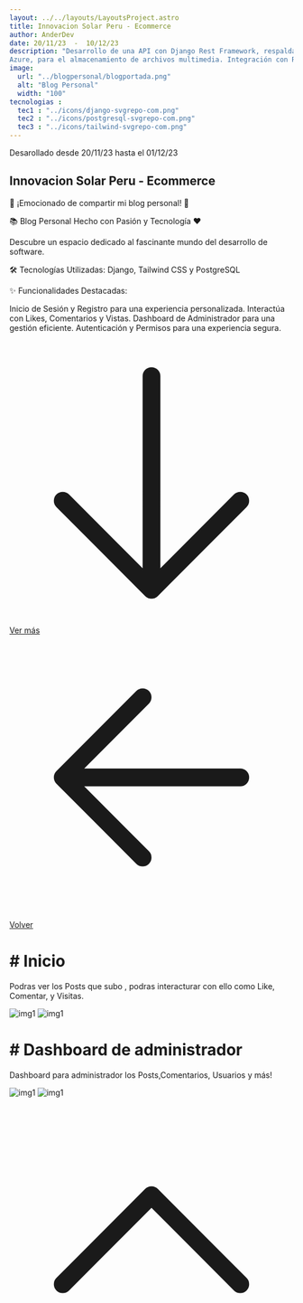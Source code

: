 ```yaml
---
layout: ../../layouts/LayoutsProject.astro
title: Innovacion Solar Peru - Ecommerce
author: AnderDev
date: 20/11/23  -  10/12/23
description: "Desarrollo de una API con Django Rest Framework, respaldada por una base de datos MySQL en 
Azure, para el almacenamiento de archivos multimedia. Integración con React y Tailwind para el desarrollo del Frontend y consumo de la API"
image:
  url: "../blogpersonal/blogportada.png"
  alt: "Blog Personal"
  width: "100"
tecnologias : 
  tec1 : "../icons/django-svgrepo-com.png"
  tec2 : "../icons/postgresql-svgrepo-com.png"
  tec3 : "../icons/tailwind-svgrepo-com.png"
---
```



<p class="mb-5 text-sm text-gray-400">Desarollado desde 20/11/23 hasta el 01/12/23 </p>
<h2 class="text-4xl mb-5 font-bold  text-gray-200">
  Innovacion Solar Peru - Ecommerce
</h2>



<div class="pr-5 text-gray-100">

<p class="mt-3">

  🚀 ¡Emocionado de compartir mi blog personal! 🚀
  

</p>
<p class="mt-3">
  📚 Blog Personal Hecho con Pasión y Tecnología ❤️
</p>

<p class="mt-3">
  Descubre un espacio dedicado al fascinante mundo del desarrollo de software.
</p>

<p class="mt-3">
  🛠 Tecnologías Utilizadas:
  Django,
  Tailwind CSS
  y PostgreSQL

</p>
<div class="mt-3">
  ✨ Funcionalidades Destacadas:

  Inicio de Sesión y Registro para una experiencia personalizada.
  Interactúa con Likes, Comentarios y Vistas.
  Dashboard de Administrador para una gestión eficiente.
  Autenticación y Permisos para una experiencia segura.
</div>


<div class="flex gap-5 text-gray-50">
<a  href="#content" class="btn btn-outline btn-primary mt-10 flex w-max">
<svg xmlns="http://www.w3.org/2000/svg" fill="none" viewBox="0 0 24 24" stroke-width="1.5" stroke="currentColor" class="w-6 h-6">
  <path stroke-linecap="round" stroke-linejoin="round" d="M19.5 13.5L12 21m0 0l-7.5-7.5M12 21V3" />
</svg>
Ver más</a>
<a  href="/Projects" class="btn btn-outline btn-primary mt-10 flex w-max">
<svg xmlns="http://www.w3.org/2000/svg" fill="none" viewBox="0 0 24 24" stroke-width="1.5" stroke="currentColor" class="w-6 h-6">
  <path stroke-linecap="round" stroke-linejoin="round" d="M19.5 12h-15m0 0l6.75 6.75M4.5 12l6.75-6.75" />
</svg>
Volver  </a>
</div>
</div>
    <div class="flex flex-col justify-center mb-20 text-gray-100">
          <h1 class="text-2xl font-bold py-2 mt-5" id="content"># Inicio </h1>
          <div>
            <p class="mb-10 w-3/4">Podras ver los Posts que subo , podras interacturar con ello como Like, Comentar, y Visitas.</p>
          </div>
         <div class="max-2xl:w-full max-2xl:pr-5">
          <img src="../blogpersonal/blog2.png" alt="img1" class="rounded-lg">
          <img src="../blogpersonal/likes.png" alt="img1" class="rounded-lg mt-5">
        </div>
    </div>
     <div class="flex flex-col justify-center mb-20 text-gray-100">
          <h1 class="text-2xl font-bold py-2 mt-5 " id="content"># Dashboard de administrador </h1>
          <div>
            <p class="mb-10 w-3/4">Dashboard para administrador los Posts,Comentarios, Usuarios y más!</p>
          </div>
         <div class="max-2xl:w-full max-2xl:pr-5">
          <img src="../blogpersonal/dashboard.png" alt="img1" class="rounded-lg">
          <img src="../blogpersonal/dash2.png" alt="img1" class="rounded-lg mt-5">
        </div>
    </div>
<a href="#home" class="btn btn-outline btn-primary mt-10 flex w-max mb-10 ml-auto mr-10 animate-bounce">
  <svg xmlns="http://www.w3.org/2000/svg" fill="none" viewBox="0 0 24 24" stroke-width="1.5" stroke="currentColor" class="w-6 h-6">
  <path stroke-linecap="round" stroke-linejoin="round" d="M4.5 15.75l7.5-7.5 7.5 7.5" />
  </svg>
</a>
